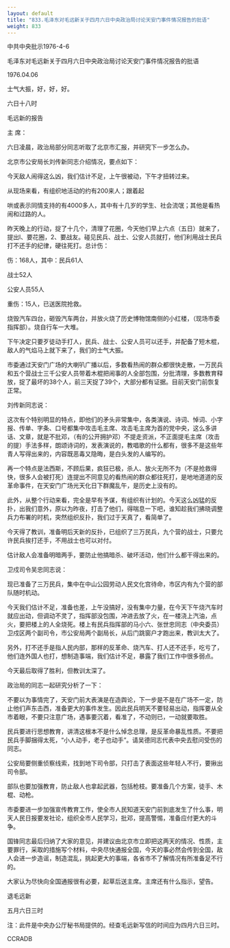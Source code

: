 ```yaml
---
layout: default
title: "833.毛泽东对毛远新关于四月六日中央政治局讨论天安门事件情况报告的批语"
weight: 833
---
```


中共中央批示1976-4-6

毛泽东对毛远新关于四月六日中央政治局讨论天安门事件情况报告的批语

1976.04.06

士气大振，好，好，好。

六日十八时

毛远新的报告

主  席：

六日凌晨，政治局部分同志听取了北京市汇报，并研究下一步怎么办。

北京市公安局长刘传新同志介绍情况，要点如下：

今天敌人闹得这么凶，我们估计不足，上午很被动，下午才扭转过来。

从现场来看，有组织地活动的约有200来人；跟着起

哄或表示同情支持的有4000多人，其中有十几岁的学生、社会流氓；其他是看热闹和过路的人。

昨天晚上的行动，捉了十几个，清理了花圈，今天他们早上六点（五日）就来了，提出l、要花圈，2、要战友。碰见民兵、战士、公安人员就打，他们利用战士民兵打不还手的纪律，硬往死打。总计伤：

伤：168人，其中：民兵61人

战士52人

公安人员55人

重伤：15人，已送医院抢救。

烧毁汽车四台，砸毁汽车两台，并放火烧了历史博物馆南侧的小红楼，（现场市委指挥部）。烧自行车一大堆。

下午决定只要歹徒动手打人，民兵、战士、公安人员可以还手，并配备了短木棍，敌人的气焰马上就下来了，我们的士气大振。

市委通过天安门广场的大喇叭广播以后，多数看热闹的群众都很快走散，一万民兵和五个营战士三千公安人员带着木棍把闹事的人全部包围，分批清理，多数教育释放，捉了最坏的38个人，前三天捉了39个，大部分都有证据。目前天安门前恢复正常。

刘传新同志说：

这次有个特别明显的特点，即他们的矛头非常集中，各类演说、诗词、悼词、小字报、传单、字条、口号都集中攻击毛主席、攻击毛主席为首的党中央，这么多讲话、文章，就是不批邓，（有的公开拥护邓）不提走资派，不正面提毛主席（攻击的提）手法多样，朗颂诗词的，发表演说的，教唱歌的什么都有，很多不是这些年青人写得出来的，内容既恶毒又隐晦，是白头发的人编写的。

再一个特点是法西斯，不顾后果，疯狂已极，杀人、放火无所不为（不是抢救得快，很多人会被打死）连提出不同意见的看热闹的群众都往死打，是地地道道的反革命事件，在天安门广场光天化日下群魔乱午，是历史上没有的。

此外，从整个行动来看，完全是早有予谋，有组织有计划的。今天这么凶猛的反扑，出我们意外，原以为昨夜，打击了他们，得喘息一下吧，谁知趁我们拂晓调整兵力布署的时机，突然组织反扑，我们过于天真了，看简单了。

今天得了教训，准备明后天新的反扑，已组织了三万民兵，九个营的战士，只要允许民兵挨打还手，不用战士也可以对付。

估计敌人会准备明暗两手，要防止他搞暗杀、破坏活动，他们什么都干得出来的。

卫戍司令吴忠同志说：

现已准备了三万民兵，集中在中山公园劳动人民文化宫待命，市区内有九个营的部队随时机动。

今天我们估计不足，准备也差，上午没搞好，没有集中力量，在今天下午烧汽车时就应出动，但调动不灵了，指挥部没包围，冲进去放了火，在一楼浇上汽油，点火，要把楼上的人全烧死。楼上有民兵指挥部的马小六、张世忠同志（中央委员）卫戍区两个副司令，市公安局两个副局长，从后门跳窗户才跑出来，教训太大了。

另外，打不还手是指人民内部，那样的反革命、烧汽车、打人还不还手，吃亏了，他们连外国人也打，想制造事端，我们估计不足，暴露了我们工作中很多弱点。

今天最后取得了胜利，但教训太深了。

政治局的同志一起研究分析了一下：

不要以为事情完了，天安门前大表演是在造舆论，下一步是不是在广场不一定，防止他们声东击西，准备更大的事件发生。因此民兵明天不要轻易出动，指挥要从全市着眼，不要只注意广场，遇事要沉着，看准了，不动则已，一动就要取胜。

民兵要进行思想教育，讲清这根本不是什么悼念总理，是反革命暴乱性质。不要把民兵手脚捆得太死，“小人动手，老子也动手”。请吴德同志代表中央去慰问受伤的同志。

公安局要侧重侦察线索，找到地下司令部，只打击了表面这些年轻人不行，要揪出司令部。

部队也要加强教育，防止敌人也拿起武器，包括枪枝。要准备几个方案，徒手、木棍、动枪。

市委要进一步加强宣传教育工作，使全市人民知道天安门前到底发生了什么事，明天人民日报要发社论，组织全市人民学习，批邓，提高警惕，准备应付更大的斗争。

国锋同志最后归纳了大家的意见，并建议由北京市立即把这两天的情况、性质，主要罪行，采取的措施写个材料，中央尽快通报全国，今天的事必然会传到全国，敌人会进一步造谣，制造混乱，挑起更大的事端，各省市不了解情况有所准备足不行的。

大家认为尽快向全国通报很有必要，起草后送主席。主席还有什么指示，望告。

退毛远新

五月六日三时

注：此件是中央办公厅秘书局提供的。经查毛远新写信的时间应为四月六日三时。

CCRADB

